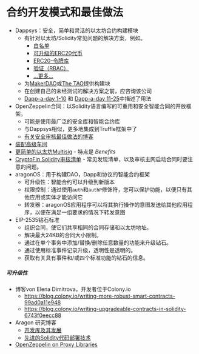 # 合约开发模式和最佳做法

- Dappsys：安全，简单和灵活的以太坊合约构建模块
  - 有针对以太坊/Solidity常见问题的解决方案，例如。
    - [白名单](https://steemit.com/ethereum/@nexusdev/dapp-a-day-11-whitelist-boring)
    - [可升级的ERC20代币](https://steemit.com/ethereum/@nikolai/dapp-a-day-6-upgradeable-tokens)
    - [ERC20-令牌库](https://steemit.com/ethereum/@nexusdev/dapp-a-day-18-erc20-token-vault)
    - [验证（RBAC）](https://steemit.com/ethereum/@nikolai/dapp-a-day-4-access-control-via-auth)
    - [...更多...](https://github.com/dapphub/dappsys)
  - 为[MakerDAO](https://github.com/makerdao/maker-otc)或[The TAO](https://github.com/ryepdx/the-tao)提供构建块
  - 在创建自己的未经测试的解决方案之前，应咨询该公司
  - [Dapp-a-day 1-10](https://steemit.com/@nikolai) 和 [Dapp-a-day 11-25](https://steemit.com/@nexusdev)中描述了用法
- OpenZeppelin合同：以Solidity语言编写的可重用和安全智能合同的开放框架。
  - 可能是使用最广泛的安全库和智能合约库
  - 与Dappsys相似，更多地集成到Truffle框架中了
  - [有关安全审核最佳做法的博客](https://blog.openzeppelin.com/)
- [装配高级车间](https://github.com/androlo/solidity-workshop)
- [更简单的以太坊Multisig](https://medium.com/@ChrisLundkvist/exploring-simpler-ethereum-multisig-contracts-b71020c19037) - 特点是 *Benefits*
- [CryptoFin Solidity审核清单](https://github.com/cryptofinlabs/audit-checklist) - 常见发现清单，以及审核主网启动合同时要注意的问题。
- aragonOS：用于构建DAO，Dapp和协议的智能合约框架
  - 可升级性：智能合约可以升级到新版本
  - 权限控制：通过使用`auth`和`authP`修饰符，您可以保护功能，以便只有其他应用或实体才能访问它
  - 转发器：aragonOS应用程序可以将其执行操作的意图发送给其他应用程序，以便在满足一组要求的情况下转发意图
- EIP-2535钻石标准
  - 组织合同，使它们共享相同的合同存储和以太坊地址。
  - 解决最大24KB的合同大小限制。
  - 通过在单个事务中添加/替换/删除任意数量的功能来升级钻石。
  - 通过使用标准事件记录升级，透明性是透明的。
  - 获取有关具有事件和/或四个标准功能的钻石的信息。

##### 可升级性

- 博客von Elena Dimitrova，开发者位于Colony.io
  - https://blog.colony.io/writing-more-robust-smart-contracts-99ad0a11e948
  - https://blog.colony.io/writing-upgradeable-contracts-in-solidity-6743f0eecc88
- Aragon 研究博客
  - [开发库及其发展](https://blog.aragon.org/library-driven-development-in-solidity-2bebcaf88736)
  - [先进的Solidity代码部署技术](https://blog.aragon.org/advanced-solidity-code-deployment-techniques-dc032665f434/)
- [OpenZeppelin on Proxy Libraries](https://blog.openzeppelin.com/proxy-libraries-in-solidity-79fbe4b970fd/)